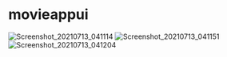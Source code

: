 # movieappui
![Screenshot_20210713_041114](https://user-images.githubusercontent.com/84862008/125371412-bd434e80-e391-11eb-9e88-9fe3838c49e0.png)
![Screenshot_20210713_041151](https://user-images.githubusercontent.com/84862008/125371431-c6342000-e391-11eb-812f-505c07cd6e79.png)
![Screenshot_20210713_041204](https://user-images.githubusercontent.com/84862008/125371440-ca603d80-e391-11eb-85ae-e609e68c6c9a.png)
